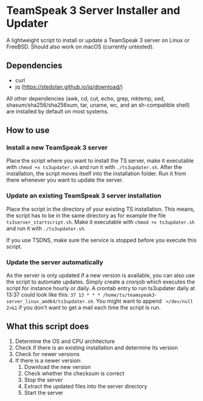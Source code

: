 # TeamSpeak 3 Server Installer and Updater
A lightweight script to install or update a TeamSpeak 3 server on Linux or FreeBSD. Should also work on macOS (currently untested).

## Dependencies
* curl
* jq (https://stedolan.github.io/jq/download/)

All other dependencies (awk, cd, cut, echo, grep, mktemp, sed, shasum/sha256/sha256sum, tar, uname, wc, and an sh-compatible shell) are installed by default on most systems.

## How to use
### Install a new TeamSpeak 3 server
Place the script where you want to install the TS server, make it executable with `chmod +x ts3updater.sh` and run it with `./ts3updater.sh`. After the installation, the script moves itself into the installation folder. Run it from there whenever you want to update the server.

### Update an existing TeamSpeak 3 server installation
Place the script in the directory of your existing TS installation. This means, the script has to be in the same directory as for example the file `ts3server_startscript.sh`. Make it executable with `chmod +x ts3updater.sh` and run it with `./ts3updater.sh`.

If you use TSDNS, make sure the service is stopped before you execute this script.

### Update the server automatically
As the server is only updated if a new version is available, you can also use the script to automate updates. Simply create a cronjob which executes the script for instance hourly or daily.
A crontab entry to run ts3updater daily at 13:37 could look like this: `37 13 * * * /home/ts/teamspeak3-server_linux_amd64/ts3updater.sh`. You might want to append ` >/dev/null 2>&1` if you don't want to get a mail each time the script is run. 

## What this script does
1. Determine the OS and CPU architecture
2. Check if there is an existing installation and determine its version
3. Check for newer versions
4. If there is a newer version:
    1. Download the new version
    2. Check whether the checksum is correct
    3. Stop the server
    4. Extract the updated files into the server directory
    5. Start the server
